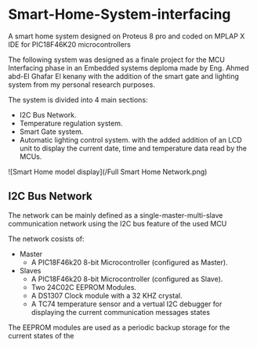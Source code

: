 # Smart-Home-System-interfacing
A smart home system designed on Proteus 8 pro and coded on MPLAP X IDE for PIC18F46K20 microcontrollers

The following system was designed as a finale project for the MCU Interfacing phase in an Embedded systems deploma made by Eng. Ahmed abd-El Ghafar El kenany 
with the addition of the smart gate and lighting system from my personal research purposes.

The system is divided into 4 main sections:
  * I2C Bus Network.
  * Temperature regulation system.
  * Smart Gate system.
  * Automatic lighting control system.
with the added addition of an LCD unit to display the current date, time and temperature data read by the MCUs.

![Smart Home model display](/Full Smart Home Network.png)

## I2C Bus Network

The network can be mainly defined as a single-master-multi-slave communication network using the I2C bus feature of the used MCU

The network cosists of:
* Master
   * A PIC18F46k20 8-bit Microcontroller (configured as Master).
* Slaves
   * A PIC18F46k20 8-bit Microcontroller (configured as Slave).
   * Two 24C02C EEPROM Modules.
   * A DS1307 Clock module with a 32 KHZ crystal.
   * A TC74 temperature sensor
and a vertual I2C debugger for displaying the current communication messages states


The EEPROM modules are used as a periodic backup storage for the current states of the  
   
